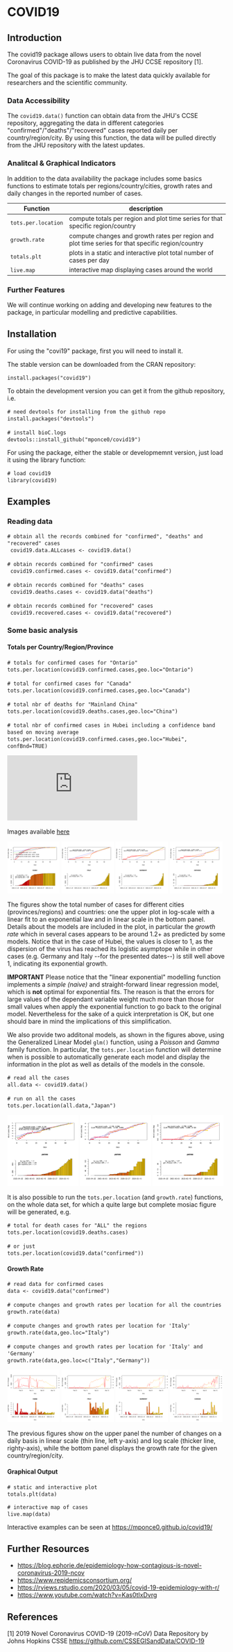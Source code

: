 # COVID19

## Introduction
The covid19 package allows users to obtain live data from the
novel Coronavirus COVID-19 as published by the JHU CCSE repository [1].

The goal of this package is to make the latest data quickly available
for researchers and the scientific community.

<object data="man/figures/livemap.html" width="105%" height="525"></object>

### Data Accessibility
The `covid19.data()` function can obtain data from the JHU's CCSE repository,
aggregating the data in different categories "confirmed"/"deaths"/"recovered"
cases reported daily per country/region/city.
By using this function, the data will be pulled directly from the JHU repository
with the latest updates.


### Analitcal & Graphical Indicators
In addition to the data availability the package includes some basics functions
to estimate totals per regions/country/cities, growth rates and daily changes in
the reported number of cases.


Function  | description
---	 | ---
 `tots.per.location`  |  compute totals per region and plot time series for that specific region/country
 `growth.rate`  |  compute changes and growth rates per region and plot time series for that specific region/country
 `totals.plt`   |  plots in a static and interactive plot total number of cases per day
 `live.map`     |  interactive map displaying cases around the world



### Further Features
We will continue working on adding and developing new features to the package,
in particular modelling and predictive capabilities.


 
## Installation
For using the "covi19" package, first you will need to install it.

The stable version can be downloaded from the CRAN repository:
```
install.packages("covid19")
```

To obtain the development version you can get it from the github repository, i.e.
```
# need devtools for installing from the github repo
install.packages("devtools")

# install bioC.logs
devtools::install_github("mponce0/covid19")
```

For using the package, either the stable or developmemnt version, just load it using the library function:
```
# load covid19
library(covid19)
```


## Examples

### Reading data
```
# obtain all the records combined for "confirmed", "deaths" and "recovered" cases
 covid19.data.ALLcases <- covid19.data()

# obtain records combined for "confirmed" cases
 covid19.confirmed.cases <- covid19.data("confirmed")

# obtain records combined for "deaths" cases
 covid19.deaths.cases <- covid19.data("deaths")

# obtain records combined for "recovered" cases
 covid19.recovered.cases <- covid19.data("recovered")
```

### Some basic analysis
#### Totals per Country/Region/Province
```
# totals for confirmed cases for "Ontario"
tots.per.location(covid19.confirmed.cases,geo.loc="Ontario")

# total for confirmed cases for "Canada"
tots.per.location(covid19.confirmed.cases,geo.loc="Canada")

# total nbr of deaths for "Mainland China"
tots.per.location(covid19.deaths.cases,geo.loc="China")

# total nbr of confirmed cases in Hubei including a confidence band based on moving average
tots.per.location(covid19.confirmed.cases,geo.loc="Hubei", confBnd=TRUE)
```

<object data="https://github.com/mponce0/covid19/blob/master/man/figures/Hubei_totals.pdf" type="application/pdf" width="700px" height="700px">
 <embed src="https://github.com/mponce0/covid19/blob/master/man/figures/Hubei_totals.pdf">
 <p> Images available <a href="man/figures/">here</a> </p>
 </embed>
</object>

<p>
  <img src="man/figures/Hubei_totals.pdf" width="24%" />
  <img src="man/figures/Italy_totals.pdf" width="24%" />
  <img src="man/figures/Germany_totals.pdf" width="24%" />
  <img src="man/figures/Ontario_totals.pdf" width="24%" />
</p>

The figures show the total number of cases for different cities (provinces/regions) and countries:
one the upper plot in log-scale with a linear fit to an exponential law and in linear scale in the bottom panel.
Details about the models are included in the plot, in particular the *growth rate* which in several cases appears to be around 1.2+ as predicted by some models.
Notice that in the case of Hubei, the values is closer to 1, as the dispersion of the virus has reached its logistic asymptope while in other cases (e.g. Germany and Italy --for the presented dates--) is still well above 1, indicating its exponential growth.

**IMPORTANT** Please notice that the "linear exponential" modelling function implements a *simple (naive)* and straight-forward linear regression model, which is **not** optimal for exponential fits.
The reason is that the errors for large values of the dependant variable weight much more than those for small values when apply the exponential function to go back to the original model.
Nevertheless for the sake of a quick interpretation is OK, but one should bare in mind the implications of this simplification.

We also provide two additonal models, as shown in the figures above, using the Generalized Linear Model `glm()` function, using a *Poisson* and *Gamma* family function.
In particular, the `tots.per.location` function will determine when is possible to automatically generate each model and display the information in the plot as well as details of the models in the console.


```
# read all the cases
all.data <- covid19.data()

# run on all the cases
tots.per.location(all.data,"Japan")
```
<p>
  <img src="man/figures/Japan_confirmed.pdf" width="32.5%" />
  <img src="man/figures/Japan_recovered.pdf" width="32.5%" />
  <img src="man/figures/Japan_deaths.pdf" width="32.5%" />
</p>


It is also possible to run the `tots.per.location` (and `growth.rate`) functions,
on the whole data set, for which a quite large but complete mosiac figure will
be generated, e.g.
```
# total for death cases for "ALL" the regions
tots.per.location(covid19.deaths.cases)

# or just
tots.per.location(covid19.data("confirmed"))
```



#### Growth Rate
```
# read data for confirmed cases
data <- covid19.data("confirmed")

# compute changes and growth rates per location for all the countries
growth.rate(data)

# compute changes and growth rates per location for 'Italy'
growth.rate(data,geo.loc="Italy")

# compute changes and growth rates per location for 'Italy' and 'Germany'
growth.rate(data,geo.loc=c("Italy","Germany"))
```

<p>
  <img src="man/figures/gr-changes_Hubei.pdf" width="24%" />
  <img src="man/figures/gr-changes_Italy.pdf" width="24%" />
  <img src="man/figures/gr-changes_Germany.pdf" width="24%" />
  <img src="man/figures/gr-changes_Canada.pdf" width="24%" />
</p>

The previous figures show on the upper panel the number of changes on a daily basis in linear scale (thin line, left y-axis) and log scale (thicker line, righty-axis), while the bottom panel displays the growth rate for the given country/region/city.



#### Graphical Output
```
# static and interactive plot 
totals.plt(data)
```
<object data="man/figures/totals.html" width="80%" height="525">
</object>

```
# interactive map of cases
live.map(data)
```
<p>
Interactive examples can be seen at
    <a href="https://mponce0.github.io/covid19/">https://mponce0.github.io/covid19/</a>
</p>


## Further Resources
* https://blog.ephorie.de/epidemiology-how-contagious-is-novel-coronavirus-2019-ncov
* https://www.repidemicsconsortium.org/
* https://rviews.rstudio.com/2020/03/05/covid-19-epidemiology-with-r/
* https://www.youtube.com/watch?v=Kas0tIxDvrg


## References
[1] 2019 Novel Coronavirus COVID-19 (2019-nCoV) Data Repository by Johns Hopkins CSSE
https://github.com/CSSEGISandData/COVID-19
